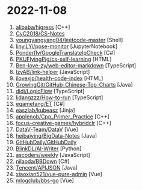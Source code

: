 # 2022-11-08

1. [alibaba/higress](https://github.com/alibaba/higress "Next-generation Cloud Native Gateway") [C++]
2. [CyC2018/CS-Notes](https://github.com/CyC2018/CS-Notes "📚 技术面试必备基础知识、Leetcode、计算机操作系统、计算机网络、系统设计") 
3. [youngyangyang04/leetcode-master](https://github.com/youngyangyang04/leetcode-master "《代码随想录》LeetCode 刷题攻略：200道经典题目刷题顺序，共60w字的详细图解，视频难点剖析，50余张思维导图，支持C++，Java，Python，Go，JavaScript等多语言版本，从此算法学习不再迷茫！🔥🔥 来看看，你会发现相见恨晚！🚀") [Shell]
4. [linyiLYi/pose-monitor](https://github.com/linyiLYi/pose-monitor "“让爷康康”是一款手机 AI 应用程序，可以监测不良坐姿并进行语音提示") [JupyterNotebook]
5. [Ponderfly/GoogleTranslateIpCheck](https://github.com/Ponderfly/GoogleTranslateIpCheck "") [C#]
6. [PKUFlyingPig/cs-self-learning](https://github.com/PKUFlyingPig/cs-self-learning "计算机自学指南") [HTML]
7. [Ben-love-zy/web-editor-markdown](https://github.com/Ben-love-zy/web-editor-markdown "A Markdown editor in browser with collaborative editing") [TypeScript]
8. [lzyAB/link-helper](https://github.com/lzyAB/link-helper "支持下载飞猫云、kufile等15+网赚网盘的油猴脚本！") [JavaScript]
9. [ilovexjp/health-code-index](https://github.com/ilovexjp/health-code-index "健康码模拟 - 索引") [HTML]
10. [GrowingGit/GitHub-Chinese-Top-Charts](https://github.com/GrowingGit/GitHub-Chinese-Top-Charts "🇨🇳 GitHub中文排行榜，各语言分设「软件 | 资料」榜单，精准定位中文好项目。各取所需，高效学习。") [Java]
11. [didi/LogicFlow](https://github.com/didi/LogicFlow "A flow chart editing framework focusing on business customization. 专注于业务自定义的流程图编辑框架，支持实现脑图、ER图、UML、工作流等各种图编辑场景。") [TypeScript]
12. [lidangzzz/How-to-run](https://github.com/lidangzzz/How-to-run "立党老师的润学（零基础转码/移民/留学/海外创业/永居）笔记") [TypeScript]
13. [egametang/ET](https://github.com/egametang/ET "Unity3D Client And C# Server Framework") [C#]
14. [easzlab/kubeasz](https://github.com/easzlab/kubeasz "使用Ansible脚本安装K8S集群，介绍组件交互原理，方便直接，不受国内网络环境影响") [Jinja]
15. [applenob/Cpp_Primer_Practice](https://github.com/applenob/Cpp_Primer_Practice "搞定C++👊。C++ Primer 中文版第5版学习仓库，包括笔记和课后练习答案。") [C++]
16. [focus-creative-games/hybridclr](https://github.com/focus-creative-games/hybridclr "HybridCLR是一个特性完整、零成本、高性能、低内存的近乎完美的Unity全平台原生c#热更方案。 HybridCLR is a fully featured, zero-cost, high-performance, low-memory solution for Unity's all-platform native c# hotfix") [C++]
17. [DataV-Team/DataV](https://github.com/DataV-Team/DataV "Vue数据可视化组件库（类似阿里DataV，大屏数据展示），提供SVG的边框及装饰、图表、水位图、飞线图等组件，简单易用，长期更新(React版已发布)") [Vue]
18. [heibaiying/BigData-Notes](https://github.com/heibaiying/BigData-Notes "大数据入门指南 ⭐") [Java]
19. [GitHubDaily/GitHubDaily](https://github.com/GitHubDaily/GitHubDaily "坚持分享 GitHub 上高质量、有趣实用的开源技术教程、开发者工具、编程网站、技术资讯。A list cool, interesting projects of GitHub.") 
20. [BlinkDL/AI-Writer](https://github.com/BlinkDL/AI-Writer "AI 写小说，生成玄幻和言情网文等等。中文预训练生成模型。采用我的 RWKV 模型，类似 GPT-2 。AI写作。RWKV for Chinese novel generation.") [Python]
21. [ascoders/weekly](https://github.com/ascoders/weekly "前端精读周刊。帮你理解最前沿、实用的技术。") [JavaScript]
22. [nilaoda/BBDown](https://github.com/nilaoda/BBDown "Bilibili Downloader. 一款命令行式哔哩哔哩下载器.") [C#]
23. [Tencent/APIJSON](https://github.com/Tencent/APIJSON "🚀 零代码、全功能、强安全 ORM 库 🏆 后端接口和文档零代码，前端(客户端) 定制返回 JSON 的数据和结构。 🚀 A JSON Transmission Protocol and an ORM Library 🏆 provides APIs and Docs without writing any code.") [Java]
24. [xiaoxian521/vue-pure-admin](https://github.com/xiaoxian521/vue-pure-admin "🔥 ✨✨ ✨ Vue3.0+TypeScript+Vite2.0+Element-Plus编写的一套后台管理系统（兼容移动端）") [Vue]
25. [mlogclub/bbs-go](https://github.com/mlogclub/bbs-go "基于Golang的开源社区系统。") [Vue]
